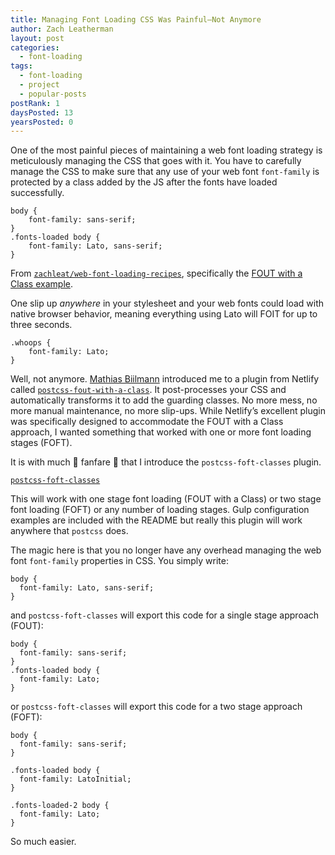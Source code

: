 ```yaml
---
title: Managing Font Loading CSS Was Painful—Not Anymore
author: Zach Leatherman
layout: post
categories:
  - font-loading
tags:
  - font-loading
  - project
  - popular-posts
postRank: 1
daysPosted: 13
yearsPosted: 0
---
```


One of the most painful pieces of maintaining a web font loading strategy is meticulously managing the CSS that goes with it. You have to carefully manage the CSS to make sure that any use of your web font `font-family` is protected by a class added by the JS after the fonts have loaded successfully.

```
body {
	font-family: sans-serif;
}
.fonts-loaded body {
	font-family: Lato, sans-serif;
}
```

<span class="caption">From <a href="https://github.com/zachleat/web-font-loading-recipes"><code>zachleat/web-font-loading-recipes</code></a>, specifically the <a href="https://github.com/zachleat/web-font-loading-recipes/blob/master/fout-with-class.html">FOUT with a Class example</a>.</span>

One slip up _anywhere_ in your stylesheet and your web fonts could load with native browser behavior, meaning everything using Lato will FOIT for up to three seconds.

```
.whoops {
	font-family: Lato;
}
```

Well, not anymore. [Mathias Biilmann](https://github.com/biilmann) introduced me to a plugin from Netlify called [`postcss-fout-with-a-class`](https://github.com/netlify/postcss-fout-with-a-class). It post-processes your CSS and automatically transforms it to add the guarding classes. No more mess, no more manual maintenance, no more slip-ups. While Netlify’s excellent plugin was specifically designed to accommodate the FOUT with a Class approach, I wanted something that worked with one or more font loading stages (FOFT).

It is with much 🎉 fanfare 🎉 that I introduce the `postcss-foft-classes` plugin.

<span class="primarylink"><a href="https://github.com/zachleat/postcss-foft-classes"><code>postcss-foft-classes</code></a></span>

This will work with one stage font loading (FOUT with a Class) or two stage font loading (FOFT) or any number of loading stages. Gulp configuration examples are included with the README but really this plugin will work anywhere that `postcss` does.

The magic here is that you no longer have any overhead managing the web font `font-family` properties in CSS. You simply write:

```
body {
  font-family: Lato, sans-serif;
}
```

and `postcss-foft-classes` will export this code for a single stage approach (FOUT):

```
body {
  font-family: sans-serif;
}
.fonts-loaded body {
  font-family: Lato;
}
```

or `postcss-foft-classes` will export this code for a two stage approach (FOFT):

```
body {
  font-family: sans-serif;
}

.fonts-loaded body {
  font-family: LatoInitial;
}

.fonts-loaded-2 body {
  font-family: Lato;
}
```

So much easier.